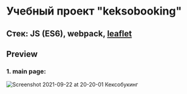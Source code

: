 # Учебный проект "keksobooking"

## Стек: JS (ES6), webpack, [leaflet](https://leafletjs.com/)
## Preview

### 1. main page: 
![Screenshot 2021-09-22 at 20-20-01 Кексобукинг](https://user-images.githubusercontent.com/56030631/134393217-97c3f34b-43ce-410c-8055-f35c121d194c.png)
